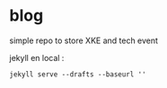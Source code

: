 blog
====

simple repo to store XKE and tech event


jekyll en local :

    jekyll serve --drafts --baseurl ''
 
